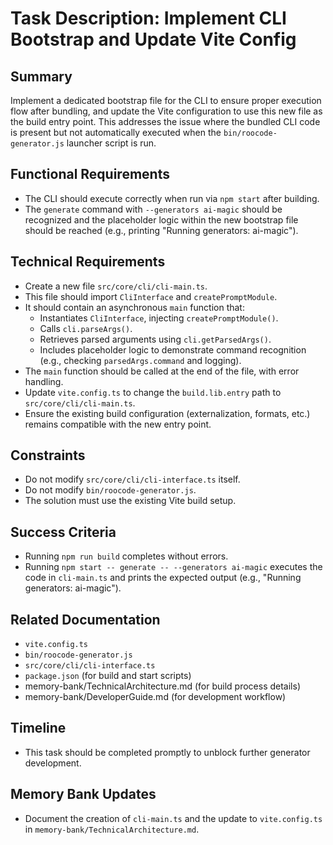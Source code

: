 # Task Description: Implement CLI Bootstrap and Update Vite Config

## Summary

Implement a dedicated bootstrap file for the CLI to ensure proper execution flow after bundling, and update the Vite configuration to use this new file as the build entry point. This addresses the issue where the bundled CLI code is present but not automatically executed when the `bin/roocode-generator.js` launcher script is run.

## Functional Requirements

- The CLI should execute correctly when run via `npm start` after building.
- The `generate` command with `--generators ai-magic` should be recognized and the placeholder logic within the new bootstrap file should be reached (e.g., printing "Running generators: ai-magic").

## Technical Requirements

- Create a new file `src/core/cli/cli-main.ts`.
- This file should import `CliInterface` and `createPromptModule`.
- It should contain an asynchronous `main` function that:
  - Instantiates `CliInterface`, injecting `createPromptModule()`.
  - Calls `cli.parseArgs()`.
  - Retrieves parsed arguments using `cli.getParsedArgs()`.
  - Includes placeholder logic to demonstrate command recognition (e.g., checking `parsedArgs.command` and logging).
- The `main` function should be called at the end of the file, with error handling.
- Update `vite.config.ts` to change the `build.lib.entry` path to `src/core/cli/cli-main.ts`.
- Ensure the existing build configuration (externalization, formats, etc.) remains compatible with the new entry point.

## Constraints

- Do not modify `src/core/cli/cli-interface.ts` itself.
- Do not modify `bin/roocode-generator.js`.
- The solution must use the existing Vite build setup.

## Success Criteria

- Running `npm run build` completes without errors.
- Running `npm start -- generate -- --generators ai-magic` executes the code in `cli-main.ts` and prints the expected output (e.g., "Running generators: ai-magic").

## Related Documentation

- `vite.config.ts`
- `bin/roocode-generator.js`
- `src/core/cli/cli-interface.ts`
- `package.json` (for build and start scripts)
- memory-bank/TechnicalArchitecture.md (for build process details)
- memory-bank/DeveloperGuide.md (for development workflow)

## Timeline

- This task should be completed promptly to unblock further generator development.

## Memory Bank Updates

- Document the creation of `cli-main.ts` and the update to `vite.config.ts` in `memory-bank/TechnicalArchitecture.md`.
